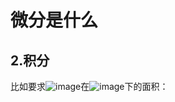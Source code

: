 # 微分是什么

## 2.积分

比如要求![image](https://user-images.githubusercontent.com/85991971/126196605-2462dee2-fa19-4b77-b909-cf3180805fcf.png)在![image](https://user-images.githubusercontent.com/85991971/126196719-7a1bb924-9edc-4ef6-a001-7b954f32af7a.png)下的面积：

